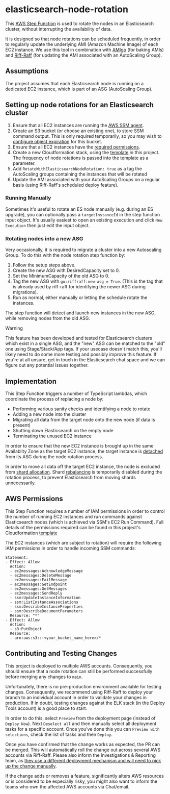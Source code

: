 # elasticsearch-node-rotation

This [AWS Step Function](https://aws.amazon.com/step-functions/) is used to rotate the nodes in an Elasticsearch cluster, 
without interrupting the availability of data.

It is designed so that node rotations can be scheduled frequently, in order to regularly update the underlying AMI 
(Amazon Machine Image) of each EC2 instance. We use this tool in combination with [AMIgo](https://github.com/guardian/amigo) 
(for baking AMIs) and [Riff-Raff](https://github.com/guardian/riff-raff) (for updating the AMI associated with an AutoScaling 
Group).

## Assumptions

The project assumes that each Elasticsearch node is running on a dedicated EC2 instance, which is part of an 
ASG (AutoScaling Group).

## Setting up node rotations for an Elasticsearch cluster

1. Ensure that all EC2 instances are running the [AWS SSM agent](https://docs.aws.amazon.com/systems-manager/latest/userguide/ssm-agent.html). 
1. Create an S3 bucket (or choose an existing one), to store SSM command output. This is only required temporarily, so you may wish to 
[configure object expiration](https://docs.aws.amazon.com/AmazonS3/latest/dev/lifecycle-expire-general-considerations.html) for this bucket.
1. Ensure that all EC2 instances have the [required permissions](#aws-permissions).
1. Create a new Cloudformation stack, using the [template](https://github.com/guardian/elasticsearch-node-rotation/blob/main/cloudformation.yaml)
in this project. The frequency of node rotations is passed into the template as a parameter.
1. Add `RotateWithElasticsearchNodeRotation: true` as a tag the AutoScaling groups containing the instances that will be rotated
1. Update the AMI associated with your AutoScaling Groups on a regular basis (using Riff-Raff's scheduled deploy feature).


### Running Manually
Sometimes it's useful to rotate an ES node manually (e.g. during an ES upgrade), you can optionally pass a `targetInstanceId` in the step function input object. It's usually easiest to open an existing execution and click `New Execution` then just edit the input object. 

### Rotating nodes into a new ASG

Very occasionally, it is required to migrate a cluster into a new Autoscaling Group. To do this with the node rotation step function by:

1. Follow the setup steps above.
1. Create the new ASG with DesiredCapacity set to 0.
1. Set the MinimumCapacity of the old ASG to 0.
1. Tag the new ASG with `gu:riffraff:new-asg = True`. (This is the tag that is already used by riff-raff for identifying the newer ASG during migrations).
1. Run as normal, either manually or letting the schedule rotate the instances.

The step function will detect and launch new instances in the new ASG, while removing nodes from the old ASG.

> [!WARNING]
> This feature has been developed and tested for Elasticsearch clusters which exist in a single ASG, and the "new" ASG can be
> matched to the "old" one using Stage/Stack/App tags. If your usecase doesn't match this, you'll likely need to do some more testing
> and possibly improve this feature. If you're at all unsure, get in touch in the Elasticsearch chat space and we can figure out
> any potential issues together.


## Implementation

This Step Function triggers a number of TypeScript lambdas, which coordinate the process of replacing a node by:

* Performing various sanity checks and identifying a node to rotate
* Adding a new node into the cluster
* Migrating all data from the target node onto the new node (if data is present)
* Shutting down Elasticsearch on the empty node
* Terminating the unused EC2 instance

In order to ensure that the new EC2 instance is brought up in the same Availablity Zone as the target EC2 instance, 
the target instance is [detached](https://docs.aws.amazon.com/autoscaling/ec2/userguide/detach-instance-asg.html) from its ASG
during the node rotation process.

In order to move all data off the target EC2 instance, the node is excluded from 
[shard allocation](https://www.elastic.co/guide/en/elasticsearch/reference/current/allocation-filtering.html). 
Shard [rebalancing](https://www.elastic.co/guide/en/elasticsearch/reference/current/shards-allocation.html#_shard_rebalancing_settings)
is temporarily disabled during the rotation process, to prevent Elasticsearch from moving shards unnecessarily.

## AWS Permissions

This Step Function requires a number of IAM permissions in order to control the number of running EC2 instances 
and run commands against Elasticsearch nodes (which is achieved via SSM's EC2 Run Command). Full details of the permissions
required can be found in this project's Cloudformation [template](https://github.com/guardian/elasticsearch-node-rotation/blob/main/cloudformation.yaml)

The EC2 instances (which are subject to rotation) will require the following IAM permissions in order to handle incoming SSM commands: 

```
Statement:
- Effect: Allow
  Action:
  - ec2messages:AcknowledgeMessage
  - ec2messages:DeleteMessage
  - ec2messages:FailMessage
  - ec2messages:GetEndpoint
  - ec2messages:GetMessages
  - ec2messages:SendReply
  - ssm:UpdateInstanceInformation
  - ssm:ListInstanceAssociations
  - ssm:DescribeInstanceProperties
  - ssm:DescribeDocumentParameters
  Resource: "*"
- Effect: Allow
  Action:
  - s3:PutObject
  Resource:
  - arn:aws:s3:::<your_bucket_name_here>/*
```

Contributing and Testing Changes
---------------------------------

This project is deployed to multiple AWS accounts. Consequently, you should ensure that a node rotation can still be performed successfully before merging any changes to `main`.

Unfortunately, there is no pre-production environment available for testing changes. Consequently, we recommend using Riff-Raff to deploy your branch to an individual account in order to validate your changes in production. If in doubt, testing changes against the ELK stack (in the Deploy Tools account) is a good place to start. 

In order to do this, select `Preview` from the deployment page (instead of `Deploy Now`). Next `Deselect all` and then manually select all deployment tasks for a specific account. Once you’ve done this you can `Preview with selections`, check the list of tasks and then `Deploy`.

Once you have confirmed that the change works as expected, the PR can be merged. This will automatically roll the change out across several AWS accounts via Riff-Raff. Please also inform the Investigations & Reporting team, as [they use a different deployment mechanism and will need to pick up the change manually](https://github.com/guardian/elasticsearch-node-rotation/blob/66b2640bdbf006e887edfd3467c662d0c7c4756b/riff-raff.yaml#L87).

If the change adds or removes a feature, significantly alters AWS resources or is considered to be especially risky, you might also want to inform the teams who own the affected AWS accounts via Chat/email. 
